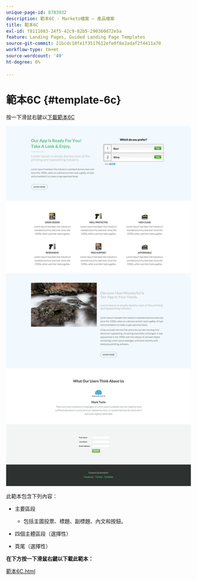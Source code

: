 ```yaml
---
unique-page-id: 8783932
description: 範本6C - Marketo檔案 — 產品檔案
title: 範本6C
exl-id: f8111083-24f5-42c9-82b5-290360d72e5a
feature: Landing Pages, Guided Landing Page Templates
source-git-commit: 21bcdc10fe1f3517612efe0f8e2adaf2f4411a70
workflow-type: tm+mt
source-wordcount: '49'
ht-degree: 0%

---
```


# 範本6C {#template-6c}

按一下滑鼠右鍵以[下載範本6C](https://experienceleague.adobe.com/landing/marketo/lp-templates/template-6c.html)

![](assets/image2015-7-29-11-3a52-3a22.png)

此範本包含下列內容：

* 主要區段

   * 包括主圖投票、標題、副標題、內文和按鈕。

* 四個主體區段（選擇性）
* 頁尾（選擇性）

**在下方按一下滑鼠右鍵以下載此範本：**

[範本6C.html](https://experienceleague.adobe.com/landing/marketo/lp-templates/template-6c.html)
